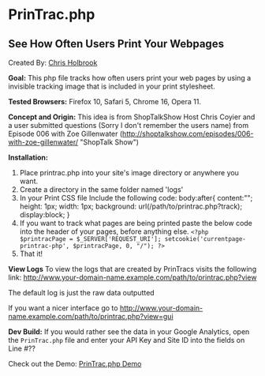 # PrinTrac.php
## See How Often Users Print Your Webpages
Created By: [Chris Holbrook](http://mad9scientist.com/ "Author's Website")

**Goal:** This php file tracks how often users print your web pages by using a invisible tracking image that is included in your print stylesheet.

**Tested Browsers:** Firefox 10, Safari 5, Chrome 16, Opera 11.

**Concept and Origin:** This idea is from ShopTalkShow Host Chris Coyier and a user submitted questions (Sorry I don't remember the users name) from Episode 006 with Zoe Gillenwater (http://shoptalkshow.com/episodes/006-with-zoe-gillenwater/ "ShopTalk Show")

**Installation:** 
1. Place printrac.php into your site's image directory or anywhere you want.
2. Create a directory in the same folder named 'logs'
3. In your Print CSS file Include the following code:
	body:after{
		content:"";
		height: 1px;
		width: 1px;
		background: url(/path/to/printrac.php?track);
		display:block;
	}
4. If you want to track what pages are being printed paste the below code into the header of your pages, before anything else.
	`<?php
	$printracPage = $_SERVER['REQUEST_URI'];
	setcookie('currentpage-printrac-php', $printracPage, 0, "/");
?>`
5. That it!

**View Logs**
To view the logs that are created by PrinTracs visits the following link:
	http://www.your-domain-name.example.com/path/to/printrac.php?view

The default log is just the raw data outputted

If you want a nicer interface go to
	http://www.your-domain-name.example.com/path/to/printrac.php?view=gui

**Dev Build:** If you would rather see the data in your Google Analytics, open the `PrinTrac.php` file and enter your API Key and Site ID into the fields on Line #??

Check out the Demo: [PrinTrac.php Demo](http://mad9scientist.github.com/PrinTrac.php/)